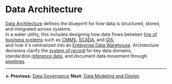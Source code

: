 # Data Architecture

[Data Architecture](../glossary.md#data-architecture) defines the blueprint for how data is structured, stored, and integrated across systems.  
In a water utility, this includes designing how data flows between [line of business systems](../glossary.md#line-of-business-system) such as [CMMS](../glossary.md#cmms), [SCADA](../glossary.md#scada), and [GIS](../glossary.md#gis),  
and how it's centralized into an [Enterprise Data Warehouse](../glossary.md#data-warehouse-edw). Architecture decisions clarify the [system of record](../glossary.md#system-of-record) for key data domains,  
standardize [reference data](../glossary.md#reference-data), and document data movement through [pipelines](../glossary.md#data-pipeline).


---

**← Previous:** [Data Governance](../01_governance/index.md)
**Next:** [Data Modeling and Design](../03_modeling/index.md)
